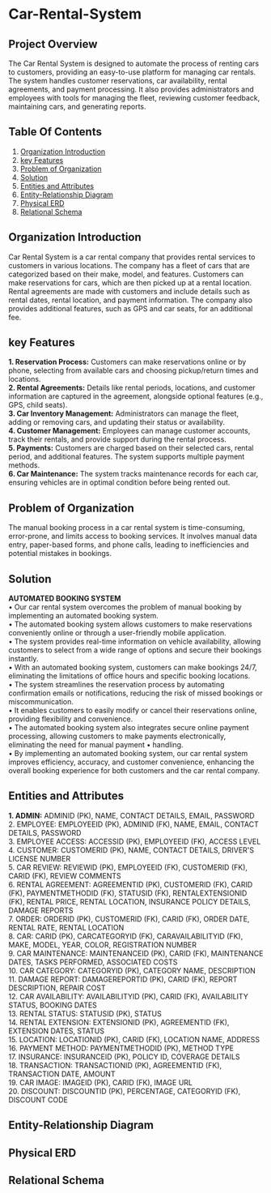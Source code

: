 # Car-Rental-System
## Project Overview
The Car Rental System is designed to automate the process of renting cars to customers, providing an easy-to-use platform for managing car rentals. The system handles customer reservations, car availability, rental agreements, and payment processing. It also provides administrators and employees with tools for managing the fleet, reviewing customer feedback, maintaining cars, and generating reports.
## Table Of Contents
1. [Organization Introduction](#organization-introduction)
2. [key Features](#key-features)
3. [Problem of Organization](#problem-of-organization)
4. [Solution](#solution)
5. [Entities and Attributes](#entities-and-attributes)
6. [Entity-Relationship Diagram](#entity-relationship-diagram)
7. [Physical ERD](#physical-erd)
8. [Relational Schema](#relational-schema)
## Organization Introduction
Car Rental System is a car rental company that provides rental services to customers in various locations. The company has a fleet of cars that are categorized based on their make, model, and features. Customers can make reservations for cars, which are then picked up at a rental location. Rental agreements are made with customers and include details such as rental dates, rental location, and payment information. The company also provides additional features, such as GPS and car seats, for an additional fee.
## key Features
**1. Reservation Process:** Customers can make reservations online or by phone, selecting from available cars and choosing pickup/return times and locations.<br/>
**2. Rental Agreements:** Details like rental periods, locations, and customer information are captured in the agreement, alongside optional features (e.g., GPS, child seats).<br/>
**3. Car Inventory Management:** Administrators can manage the fleet, adding or removing cars, and updating their status or availability.<br/>
**4. Customer Management:** Employees can manage customer accounts, track their rentals, and provide support during the rental process.<br/>
**5. Payments:** Customers are charged based on their selected cars, rental period, and additional features. The system supports multiple payment methods.<br/>
**6. Car Maintenance:** The system tracks maintenance records for each car, ensuring vehicles are in optimal condition before being rented out.<br/>
## Problem of Organization
The manual booking process in a car rental system is time-consuming, error-prone, and limits access to booking services. It involves manual data entry, paper-based forms, and phone calls, leading to inefficiencies and potential mistakes in bookings. 
## Solution
**AUTOMATED BOOKING SYSTEM**<br/>
•	Our car rental system overcomes the problem of manual booking by implementing an automated booking system. <br/>
•	The automated booking system allows customers to make reservations conveniently online or through a user-friendly mobile application. <br/>
•	The system provides real-time information on vehicle availability, allowing customers to select from a wide range of options and secure their bookings instantly.<br/> 
•	With an automated booking system, customers can make bookings 24/7, eliminating the limitations of office hours and specific booking locations. <br/>
•	The system streamlines the reservation process by automating confirmation emails or notifications, reducing the risk of missed bookings or miscommunication. <br/>
•	It enables customers to easily modify or cancel their reservations online, providing flexibility and convenience. <br/>
•	The automated booking system also integrates secure online payment processing, allowing customers to make payments electronically, eliminating the need for manual payment 
•	handling. <br/>
•	By implementing an automated booking system, our car rental system improves efficiency, accuracy, and customer convenience, enhancing the overall booking experience for both customers and the car rental company.<br/>

## Entities and Attributes
**1. ADMIN:** ADMINID (PK), NAME, CONTACT DETAILS, EMAIL, PASSWORD<br/>
2. EMPLOYEE: EMPLOYEEID (PK), ADMINID (FK), NAME, EMAIL, CONTACT DETAILS, PASSWORD<br/>
3. EMPLOYEE ACCESS: ACCESSID (PK), EMPLOYEEID (FK), ACCESS LEVEL<br/>
4. CUSTOMER: CUSTOMERID (PK), NAME, CONTACT DETAILS, DRIVER'S LICENSE NUMBER<br/>
5. CAR REVIEW: REVIEWID (PK), EMPLOYEEID (FK), CUSTOMERID (FK), CARID (FK), REVIEW COMMENTS<br/>
6. RENTAL AGREEMENT: AGREEMENTID (PK), CUSTOMERID (FK), CARID (FK), PAYMENTMETHODID (FK), STATUSID (FK), RENTALEXTENSIONID (FK), RENTAL PRICE, RENTAL LOCATION, INSURANCE POLICY DETAILS, DAMAGE REPORTS<br/>
7. ORDER: ORDERID (PK), CUSTOMERID (FK), CARID (FK), ORDER DATE, RENTAL RATE, RENTAL LOCATION<br/>
8. CAR: CARID (PK), CARCATEGORYID (FK), CARAVAILABILITYID (FK), MAKE, MODEL, YEAR, COLOR, REGISTRATION NUMBER<br/>
9. CAR MAINTENANCE: MAINTENANCEID (PK), CARID (FK), MAINTENANCE DATES, TASKS PERFORMED, ASSOCIATED COSTS<br/>
10. CAR CATEGORY: CATEGORYID (PK), CATEGORY NAME, DESCRIPTION<br/>
11. DAMAGE REPORT: DAMAGEREPORTID (PK), CARID (FK), REPORT DESCRIPTION, REPAIR COST<br/>
12. CAR AVAILABILITY: AVAILABILITYID (PK), CARID (FK), AVAILABILITY STATUS, BOOKING DATES<br/>
13. RENTAL STATUS: STATUSID (PK), STATUS<br/>
14. RENTAL EXTENSION: EXTENSIONID (PK), AGREEMENTID (FK), EXTENSION DATES, STATUS<br/>
15. LOCATION: LOCATIONID (PK), CARID (FK), LOCATION NAME, ADDRESS<br/>
16. PAYMENT METHOD: PAYMENTMETHODID (PK), METHOD TYPE<br/>
17. INSURANCE: INSURANCEID (PK), POLICY ID, COVERAGE DETAILS<br/>
18. TRANSACTION: TRANSACTIONID (PK), AGREEMENTID (FK), TRANSACTION DATE, AMOUNT<br/>
19. CAR IMAGE: IMAGEID (PK), CARID (FK), IMAGE URL<br/>
20. DISCOUNT: DISCOUNTID (PK), PERCENTAGE, CATEGORYID (FK), DISCOUNT CODE<br/>

## Entity-Relationship Diagram

## Physical ERD

## Relational Schema
